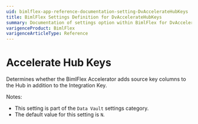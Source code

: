```yaml
---
uid: bimlflex-app-reference-documentation-setting-DvAccelerateHubKeys
title: BimlFlex Settings Definition for DvAccelerateHubKeys
summary: Documentation of settings option within BimlFlex for DvAccelerateHubKeys
varigenceProduct: BimlFlex
varigenceArticleType: Reference
---
```


# Accelerate Hub Keys

Determines whether the BimlFlex Accelerator adds source key columns to the Hub in addition to the Integration Key.

Notes:
* This setting is part of the `Data Vault` settings category.
* The default value for this setting is `N`.